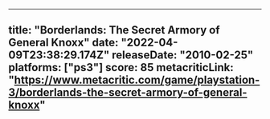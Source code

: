 
---
title: "Borderlands: The Secret Armory of General Knoxx"
date: "2022-04-09T23:38:29.174Z"
releaseDate: "2010-02-25"
platforms: ["ps3"]
score: 85
metacriticLink: "https://www.metacritic.com/game/playstation-3/borderlands-the-secret-armory-of-general-knoxx"
---
